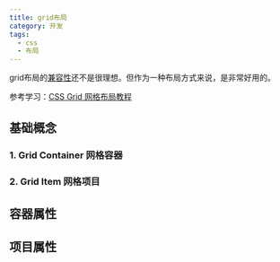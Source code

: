 ```yaml
---
title: grid布局
category: 开发
tags:
  - css
  - 布局
---
```


grid布局的[兼容性](https://caniuse.com/#search=grid)还不是很理想。但作为一种布局方式来说，是非常好用的。

参考学习：[CSS Grid 网格布局教程](http://www.ruanyifeng.com/blog/2019/03/grid-layout-tutorial.html)

## 基础概念
### 1. Grid Container 网格容器
### 2. Grid Item 网格项目

## 容器属性

## 项目属性
